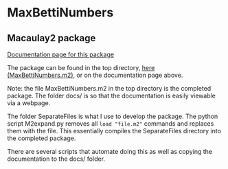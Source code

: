 # MaxBettiNumbers
## Macaulay2 package

[Documentation page for this package](https://jaywhite2357.github.io/MaxBettiNumbers/index.html)

The package can be found in the top directory, [here (MaxBettiNumbers.m2)](https://jaywhite2357.github.io/MaxBettiNumbers/MaxBettiNumbers.m2), or on the documentation page above.

Note: the file MaxBettiNumbers.m2 in the top directory is the completed package. The folder docs/ is so that the documentation is easily viewable via a webpage.

The folder SeparateFiles is what I use to develop the package. The python script M2expand.py removes all `load "file.m2"` commands and replaces them with the file.
This essentially compiles the SeparateFiles directory into the completed package.

There are several scripts that automate doing this as well as copying the documentation to the docs/ folder.
